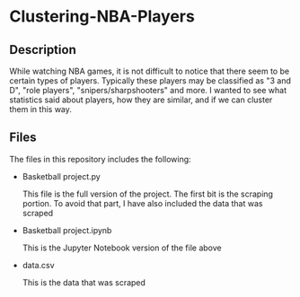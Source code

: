 # Clustering-NBA-Players

## Description
While watching NBA games, it is not difficult to notice that there seem to be certain types of players. Typically these players may be classified as "3 and D", "role players", "snipers/sharpshooters" and more. I wanted to see what statistics said about players, how they are similar, and if we can cluster them in this way.

## Files
The files in this repository includes the following:

* Basketball project.py

  This file is the full version of the project. The first bit is the scraping portion. To avoid that part, I have also included the data that was scraped

* Basketball project.ipynb

  This is the Jupyter Notebook version of the file above

* data.csv

  This is the data that was scraped
